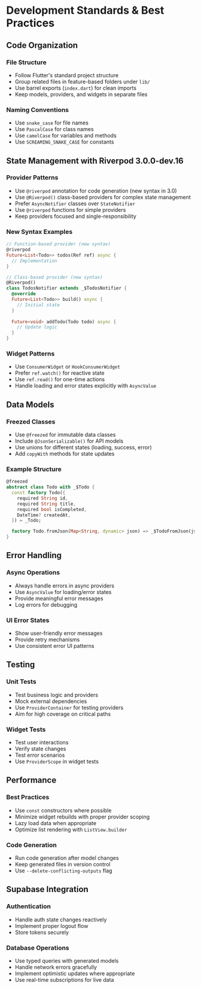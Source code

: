 # Development Standards & Best Practices

## Code Organization

### File Structure
- Follow Flutter's standard project structure
- Group related files in feature-based folders under `lib/`
- Use barrel exports (`index.dart`) for clean imports
- Keep models, providers, and widgets in separate files

### Naming Conventions
- Use `snake_case` for file names
- Use `PascalCase` for class names
- Use `camelCase` for variables and methods
- Use `SCREAMING_SNAKE_CASE` for constants

## State Management with Riverpod 3.0.0-dev.16

### Provider Patterns
- Use `@riverpod` annotation for code generation (new syntax in 3.0)
- Use `@Riverpod()` class-based providers for complex state management
- Prefer `AsyncNotifier` classes over `StateNotifier` 
- Use `@riverpod` functions for simple providers
- Keep providers focused and single-responsibility

### New Syntax Examples
```dart
// Function-based provider (new syntax)
@riverpod
Future<List<Todo>> todos(Ref ref) async {
  // Implementation
}

// Class-based provider (new syntax)
@Riverpod()
class TodosNotifier extends _$TodosNotifier {
  @override
  Future<List<Todo>> build() async {
    // Initial state
  }
  
  Future<void> addTodo(Todo todo) async {
    // Update logic
  }
}
```

### Widget Patterns
- Use `ConsumerWidget` or `HookConsumerWidget`
- Prefer `ref.watch()` for reactive state
- Use `ref.read()` for one-time actions
- Handle loading and error states explicitly with `AsyncValue`

## Data Models

### Freezed Classes
- Use `@freezed` for immutable data classes
- Include `@JsonSerializable()` for API models
- Use unions for different states (loading, success, error)
- Add `copyWith` methods for state updates

### Example Structure
```dart
@freezed
abstract class Todo with _$Todo {
  const factory Todo({
    required String id,
    required String title,
    required bool isCompleted,
    DateTime? createdAt,
  }) = _Todo;

  factory Todo.fromJson(Map<String, dynamic> json) => _$TodoFromJson(json);
}
```

## Error Handling

### Async Operations
- Always handle errors in async providers
- Use `AsyncValue` for loading/error states
- Provide meaningful error messages
- Log errors for debugging

### UI Error States
- Show user-friendly error messages
- Provide retry mechanisms
- Use consistent error UI patterns

## Testing

### Unit Tests
- Test business logic and providers
- Mock external dependencies
- Use `ProviderContainer` for testing providers
- Aim for high coverage on critical paths

### Widget Tests
- Test user interactions
- Verify state changes
- Test error scenarios
- Use `ProviderScope` in widget tests

## Performance

### Best Practices
- Use `const` constructors where possible
- Minimize widget rebuilds with proper provider scoping
- Lazy load data when appropriate
- Optimize list rendering with `ListView.builder`

### Code Generation
- Run code generation after model changes
- Keep generated files in version control
- Use `--delete-conflicting-outputs` flag

## Supabase Integration

### Authentication
- Handle auth state changes reactively
- Implement proper logout flow
- Store tokens securely

### Database Operations
- Use typed queries with generated models
- Handle network errors gracefully
- Implement optimistic updates where appropriate
- Use real-time subscriptions for live data
